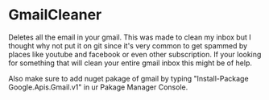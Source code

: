 # GmailCleaner
Deletes all the email in your gmail. This was made to clean my inbox but I thought why not put it on git since it's very common to get spammed by places like youtube and facebook or even other subscription. If your looking for something that will clean your entire gmail inbox this might be of help.

Also make sure to add nuget pakage of gmail by typing "Install-Package Google.Apis.Gmail.v1" in ur Pakage Manager Console.

